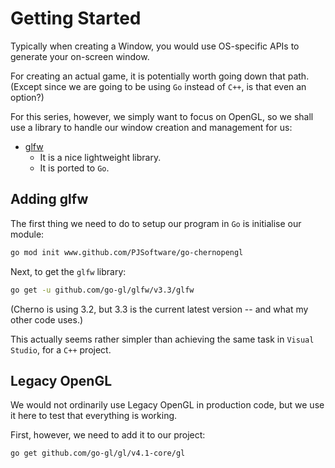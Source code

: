 # Getting Started

Typically when creating a Window, you would use OS-specific APIs to generate your on-screen window.

For creating an actual game, it is potentially worth going down that path. (Except since we are going to be using `Go` instead of `C++`, is that even an option?)

For this series, however, we simply want to focus on OpenGL, so we shall use a library to handle our window creation and management for us:

- [glfw](https://www.glfw.org/)
  - It is a nice lightweight library.
  - It is ported to `Go`.

## Adding glfw

The first thing we need to do to setup our program in `Go` is initialise our module:

```sh
go mod init www.github.com/PJSoftware/go-chernopengl
```

Next, to get the `glfw` library:

```sh
go get -u github.com/go-gl/glfw/v3.3/glfw
```

(Cherno is using 3.2, but 3.3 is the current latest version -- and what my other code uses.)

This actually seems rather simpler than achieving the same task in `Visual Studio`, for a `C++` project.

## Legacy OpenGL

We would not ordinarily use Legacy OpenGL in production code, but we use it here to test that everything is working.

First, however, we need to add it to our project:

```sh
go get github.com/go-gl/gl/v4.1-core/gl
```

